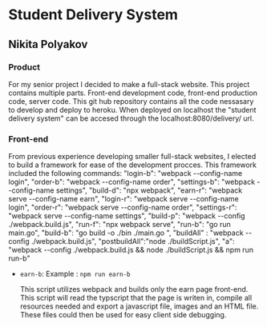 <h1>Student Delivery System</h1>
<h2>Nikita Polyakov </h2>
<h3>Product</h3>
<p>
    For my senior project I decided to make a full-stack website. This project contains multiple parts. Front-end development code, front-end production code, server code. This git hub repository contains all the code nessasary to develop and deploy to heroku. When deployed on localhost the "student delivery system" can be accesed through the localhost:8080/delivery/ url.
</p>
<h3>Front-end</h3>
<p>
    From previous experience developing smaller full-stack websites, I elected to build a framework for ease of the development procces. This framework included the following commands:
     "login-b": "webpack --config-name login",
    "order-b": "webpack --config-name order",
    "settings-b": "webpack --config-name settings",
    "build-d": "npx webpack",
    "earn-r": "webpack serve --config-name earn",
    "login-r": "webpack serve --config-name login",
    "order-r": "webpack serve --config-name order",
    "settings-r": "webpack serve --config-name settings",
    "build-p": "webpack --config ./webpack.build.js",
    "run-f": "npx webpack serve",
    "run-b": "go run main.go",
    "build-b": "go build -o ./bin ./main.go ",
    "buildAll" : "webpack --config ./webpack.build.js",
    "postbuildAll":"node ./buildScript.js",
    "a": "webpack --config ./webpack.build.js && node ./buildScript.js &&  npm run run-b"
    <ul>
        <li>
            <code>earn-b</code>: 
            Example : <code>npm run earn-b</code>
            <p>
                This script utilizes webpack and builds only the earn page front-end. This script will read the typscript that the page is writen in, compile all resources needed and export a javascript file, images and an HTML file. These files could then be used for easy client side debugging. 
            </p>
        </li>
    </ul>
</p>
